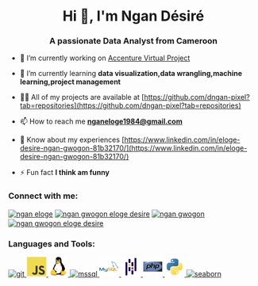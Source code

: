 <h1 align="center">Hi 👋, I'm Ngan Désiré</h1>
<h3 align="center">A passionate Data Analyst from Cameroon</h3>

- 🔭 I’m currently working on [Accenture Virtual Project](https://github.com/dngan-pixel/Accenture-project)

- 🌱 I’m currently learning **data visualization,data wrangling,machine learning,project management**

- 👨‍💻 All of my projects are available at [https://github.com/dngan-pixel?tab=repositories](https://github.com/dngan-pixel?tab=repositories)

- 📫 How to reach me **nganeloge1984@gmail.com**

- 📄 Know about my experiences [https://www.linkedin.com/in/eloge-desire-ngan-gwogon-81b32170/](https://www.linkedin.com/in/eloge-desire-ngan-gwogon-81b32170/)

- ⚡ Fun fact **I think am funny**

<h3 align="left">Connect with me:</h3>
<p align="left">
<a href="https://twitter.com/ngan eloge" target="blank"><img align="center" src="https://raw.githubusercontent.com/rahuldkjain/github-profile-readme-generator/master/src/images/icons/Social/twitter.svg" alt="ngan eloge" height="30" width="40" /></a>
<a href="https://linkedin.com/in/ngan gwogon eloge desire" target="blank"><img align="center" src="https://raw.githubusercontent.com/rahuldkjain/github-profile-readme-generator/master/src/images/icons/Social/linked-in-alt.svg" alt="ngan gwogon eloge desire" height="30" width="40" /></a>
<a href="https://kaggle.com/ngan gwogon" target="blank"><img align="center" src="https://raw.githubusercontent.com/rahuldkjain/github-profile-readme-generator/master/src/images/icons/Social/kaggle.svg" alt="ngan gwogon" height="30" width="40" /></a>
<a href="https://fb.com/ngan gwogon eloge desire" target="blank"><img align="center" src="https://raw.githubusercontent.com/rahuldkjain/github-profile-readme-generator/master/src/images/icons/Social/facebook.svg" alt="ngan gwogon eloge desire" height="30" width="40" /></a>
</p>

<h3 align="left">Languages and Tools:</h3>
<p align="left"> <a href="https://git-scm.com/" target="_blank" rel="noreferrer"> <img src="https://www.vectorlogo.zone/logos/git-scm/git-scm-icon.svg" alt="git" width="40" height="40"/> </a> <a href="https://developer.mozilla.org/en-US/docs/Web/JavaScript" target="_blank" rel="noreferrer"> <img src="https://raw.githubusercontent.com/devicons/devicon/master/icons/javascript/javascript-original.svg" alt="javascript" width="40" height="40"/> </a> <a href="https://www.linux.org/" target="_blank" rel="noreferrer"> <img src="https://raw.githubusercontent.com/devicons/devicon/master/icons/linux/linux-original.svg" alt="linux" width="40" height="40"/> </a> <a href="https://www.microsoft.com/en-us/sql-server" target="_blank" rel="noreferrer"> <img src="https://www.svgrepo.com/show/303229/microsoft-sql-server-logo.svg" alt="mssql" width="40" height="40"/> </a> <a href="https://www.mysql.com/" target="_blank" rel="noreferrer"> <img src="https://raw.githubusercontent.com/devicons/devicon/master/icons/mysql/mysql-original-wordmark.svg" alt="mysql" width="40" height="40"/> </a> <a href="https://pandas.pydata.org/" target="_blank" rel="noreferrer"> <img src="https://raw.githubusercontent.com/devicons/devicon/2ae2a900d2f041da66e950e4d48052658d850630/icons/pandas/pandas-original.svg" alt="pandas" width="40" height="40"/> </a> <a href="https://www.php.net" target="_blank" rel="noreferrer"> <img src="https://raw.githubusercontent.com/devicons/devicon/master/icons/php/php-original.svg" alt="php" width="40" height="40"/> </a> <a href="https://www.python.org" target="_blank" rel="noreferrer"> <img src="https://raw.githubusercontent.com/devicons/devicon/master/icons/python/python-original.svg" alt="python" width="40" height="40"/> </a> <a href="https://seaborn.pydata.org/" target="_blank" rel="noreferrer"> <img src="https://seaborn.pydata.org/_images/logo-mark-lightbg.svg" alt="seaborn" width="40" height="40"/> </a> </p>
